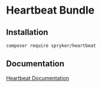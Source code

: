 # Heartbeat Bundle

## Installation

```
composer require spryker/heartbeat
```

## Documentation

[Heartbeat Documentation](http://spryker.github.io/core/bundles/heartbeat)
